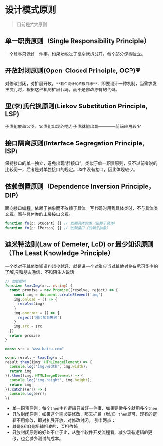 # 设计模式原则
> 目前是六大原则

## 单一职责原则（Single Responsibility Principle）
一个程序只做好一件事，如果功能过于复杂就拆分开，每个部分保持独立。

## 开放封闭原则(Open-Closed Principle, OCP)💗
对修改封闭，对扩展开放，`**软件设计的终极目标**`，即要设计一种机制，当需求发生变化时，根据这种机制扩展代码，而不是修改原有的代码。

## 里(李)氏代换原则(Liskov Substitution Principle, LSP)
子类能覆盖父类，父类能出现的地方子类就能出现————前端应用较少

## 接口隔离原则(Interface Segregation Principle, ISP)
保持接口的单一独立，避免出现“胖接口”。类似于单一职责原则，只不过前者说的比较同一，后者是对单独接口的规定。JS中没有接口，因此体现较少。

## 依赖倒置原则（Dependence Inversion Principle，DIP）
面向接口编程，依赖于抽象而不依赖于具体。写代码时用到具体类时，不与具体类交互，而与具体类的上层接口交互。
```ts
function fn(p: Student) {} // 依赖具体的类（依赖于具体）
function fn(p: IPerson) {} // 依赖接口（依赖于抽象）
```

## 迪米特法则(Law of Demeter, LoD) or 最少知识原则（The Least Knowledge Principle）
一个类对于其他类知道的越少越好，就是说一个对象应当对其他对象有尽可能少的了解,只和朋友通信，不和陌生人说话
```ts
// 加载图片
function loadImg(src: string) {
  const promise = new Promise((resolve, reject) => {
    const img = document.createElement('img')
    img.onload = () => {
      resolve(img)
    }
    img.onerror = () => {
      reject('图片加载失败')
    }
    img.src = src
  })
  return promise
}

const src = "www.baidu.com"

const result = loadImg(src)
result.then((img: HTMLImageElement) => {
  console.log('img.width', img.width);
  return img
}).then((img: HTMLImageElement) => {
  console.log('img.height', img.height);
  return img
}).catch((err) => {
  console.log(err);
})
```
- 单一职责原则：每个`then`中的逻辑只做好一件事，如果要做多个就用多个`then`
- 开放封闭原则：如果这个需求要修改，那去扩展（增加）`then`即可，现有的逻辑不用修改，即对扩展开放、对修改封闭。
引申两点：
- 其是S和O是相辅相成的，互相依赖
- 开放封闭原则的好处不止于此，从整个软件开发流程看，减少现有逻辑的更改，也会减少测试的成本。
